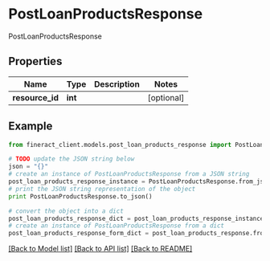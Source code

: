 # PostLoanProductsResponse

PostLoanProductsResponse

## Properties

Name | Type | Description | Notes
------------ | ------------- | ------------- | -------------
**resource_id** | **int** |  | [optional] 

## Example

```python
from fineract_client.models.post_loan_products_response import PostLoanProductsResponse

# TODO update the JSON string below
json = "{}"
# create an instance of PostLoanProductsResponse from a JSON string
post_loan_products_response_instance = PostLoanProductsResponse.from_json(json)
# print the JSON string representation of the object
print PostLoanProductsResponse.to_json()

# convert the object into a dict
post_loan_products_response_dict = post_loan_products_response_instance.to_dict()
# create an instance of PostLoanProductsResponse from a dict
post_loan_products_response_form_dict = post_loan_products_response.from_dict(post_loan_products_response_dict)
```
[[Back to Model list]](../README.md#documentation-for-models) [[Back to API list]](../README.md#documentation-for-api-endpoints) [[Back to README]](../README.md)


